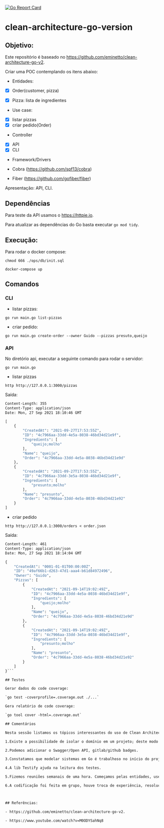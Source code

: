 [![Go Report Card](https://goreportcard.com/badge/github.com/lhonda/clean-architecture-go-version)](https://goreportcard.com/report/github.com/lhonda/clean-architecture-go-version)

# clean-architecture-go-version

## Objetivo:

Este repositório é baseado no https://github.com/eminetto/clean-architecture-go-v2.

Criar uma POC contemplando os itens abaixo:

- Entidades:

- [x] Order(customer, pizza)
- [x] Pizza: lista de ingredientes


- Use case:

- [x] listar pizzas
- [x] criar pedido(Order)

- Controller
- [x] API
- [x] CLI

- Framework/Drivers

- Cobra (https://github.com/spf13/cobra)
- Fiber (https://github.com/gofiber/fiber)

Apresentação: API, CLI.

## Dependências

Para teste da API usamos o https://httpie.io.

Para atualizar as dependências do Go basta executar `go mod tidy`.

## Execução:

Para rodar o docker compose:

`chmod 666 ./ops/db/init.sql`

`docker-compose up`


## Comandos

### CLI

- listar pizzas:

`go run main.go list-pizzas`

- criar pedido:

`go run main.go create-order --owner Guido --pizzas presuto,queijo`

### API

No diretório api, executar a seguinte comando para rodar o servidor:

`go run main.go`

- listar pizzas

`http http://127.0.0.1:3000/pizzas`

Saída:
```HTTP/1.1 200 OK
Content-Length: 355
Content-Type: application/json
Date: Mon, 27 Sep 2021 18:10:46 GMT

[
    {
        "CreatedAt": "2021-09-27T17:53:55Z",
        "ID": "4c7966aa-33dd-4e5a-8038-46bd34d21e9f",
        "Ingredients": [
            "queijo;molho"
        ],
        "Name": "queijo",
        "Order": "4c7966aa-33dd-4e5a-8038-46bd34d21e9d"
    },
    {
        "CreatedAt": "2021-09-27T17:53:55Z",
        "ID": "4c7966aa-33dd-3e5a-8038-46bd34d21e9f",
        "Ingredients": [
            "presunto;molho"
        ],
        "Name": "presunto",
        "Order": "4c7966aa-33dd-4e5a-8038-46bd34d21e92"
    }
]
```

- criar pedido

`http http://127.0.0.1:3000/orders < order.json `

Saída:

```HTTP/1.1 201 Created
Content-Length: 461
Content-Type: application/json
Date: Mon, 27 Sep 2021 18:14:04 GMT

{
    "CreatedAt": "0001-01-01T00:00:00Z",
    "ID": "49af66b1-d263-47d1-aaa4-b61d84972496",
    "Owner": "Guido",
    "Pizzas": [
        {
            "CreatedAt": "2021-09-14T19:02:49Z",
            "ID": "4c7966aa-33dd-4e5a-8038-46bd34d21e9f",
            "Ingredients": [
                "queijo;molho"
            ],
            "Name": "queijo",
            "Order": "4c7966aa-33dd-4e5a-8038-46bd34d21e9d"
        },
        {
            "CreatedAt": "2021-09-14T19:02:49Z",
            "ID": "4c7966aa-33dd-3e5a-8038-46bd34d21e9f",
            "Ingredients": [
                "presunto;molho"
            ],
            "Name": "presunto",
            "Order": "4c7966aa-33dd-4e5a-8038-46bd34d21e92"
        }
    ]
}```

## Testes

Gerar dados do code coverage:

`go test -coverprofile=.coverage.out ./...`

Gera relatório de code coverage:

`go tool cover -html=.coverage.out`

## Comentários

Nesta sessão listamos os tópicos interessantes do uso de Clean Architecture nos nossos projetos.

1.Existe a possibilidade de isolar o domínio em um projeto; deste modo a camada de API/cmd pode importar e usar o domínio.

2.Podemos adicionar o Swagger/Open API, gitlab/github badges.

3.Constatamos que modelar sistemas em Go é trabalhoso no início do projeto.

4.A lib Testify ajuda na leitura dos testes.

5.Fizemos reuniões semanais de uma hora. Começamos pelas entidades, use cases, persistência e camadas externas. Todas as camadas tem testes de unidade.

6.A codificação foi feita em grupo, houve troca de experiência, resolução de bugs, discussão da arquitetura. A discussão em grupo e o compartilhamento de experiência foi importante pois acreditamos que pair programming aumenta a qualidade do código e difunde a cultura interna do projeto entre os membros do time.



## Referências:

- https://github.com/eminetto/clean-architecture-go-v2.

- https://www.youtube.com/watch?v=M0ODYSahNq8
